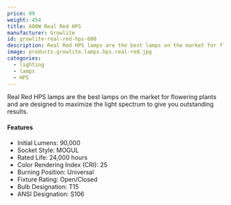 ```yaml
---
price: 89
weight: 454
title: 600W Real Red HPS
manufacturer: Growlite
id: growlite-real-red-hps-600
description: Real Red HPS lamps are the best lamps on the market for flowering plants and are designed to maximize the light spectrum to give you outstanding results.
image: products.growlite.lamps.hps.real-red.jpg
categories:
  - lighting
  - lamps
  - HPS
---
```


Real Red HPS lamps are the best lamps on the market for flowering plants and are designed to maximize the light spectrum to give you outstanding results.

#### Features

* Initial Lumens: 90,000
* Socket Style: MOGUL
* Rated Life: 24,000 hours
* Color Rendering Index (CRI): 25
* Burning Position: Universal
* Fixture Rating: Open/Closed
* Bulb Designation: T15
* ANSI Designation: S106
